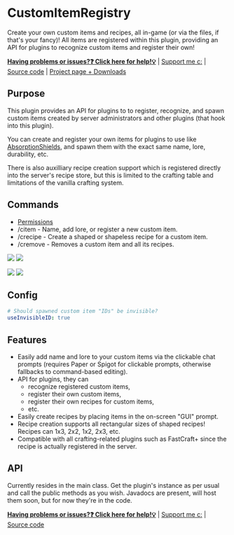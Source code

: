 # CustomItemRegistry
Create your own custom items and recipes, all in-game (or via the files, if that's your fancy)! All items are registered within this plugin, providing an API for plugins to recognize custom items and register their own!

[**Having problems or issues?❓ Click here for help!💡**](../../issues) | [Support me c:](https://r.robomwm.com/patreon) | [Source code](../../) | [Project page + Downloads](https://dev.bukkit.org/projects/customitemregistry)

## Purpose

This plugin provides an API for plugins to to register, recognize, and spawn custom items created by server administrators and other plugins (that hook into this plugin).

You can create and register your own items for plugins to use like [AbsorptionShields](https://dev.bukkit.org/projects/absorptionshields), and spawn them with the exact same name, lore, durability, etc.

There is also auxilliary recipe creation support which is registered directly into the server's recipe store, but this is limited to the crafting table and limitations of the vanilla crafting system.

## Commands
- [Permissions](/src/main/resources/plugin.yml)
- /citem - Name, add lore, or register a new custom item.
- /crecipe - Create a shaped or shapeless recipe for a custom item.
- /cremove - Removes a custom item and all its recipes.

![](https://i.imgur.com/5jjLqPf.png)
![](https://i.imgur.com/UOXdfN6.png)

![](https://i.imgur.com/nfbhY0V.png)
![](https://i.imgur.com/hMEbsrL.png)

## Config
```yaml
# Should spawned custom item "IDs" be invisible?
useInvisibleID: true
```

## Features

- Easily add name and lore to your custom items via the clickable chat prompts (requires Paper or Spigot for clickable prompts, otherwise fallbacks to command-based editing).
- API for plugins, they can
  - recognize registered custom items,
  - register their own custom items,
  - register their own recipes for custom items,
  - etc.
- Easily create recipes by placing items in the on-screen "GUI" prompt.
- Recipe creation supports all rectangular sizes of shaped recipes! Recipes can 1x3, 2x2, 1x2, 2x3, etc.
- Compatible with all crafting-related plugins such as FastCraft+ since the recipe is actually registered in the server.

## API
Currently resides in the main class. Get the plugin's instance as per usual and call the public methods as you wish. Javadocs are present, will host them soon, but for now they're in the code.

[**Having problems or issues?❓ Click here for help!💡**](../../issues) | [Support me c:](https://r.robomwm.com/patreon) | [Source code](../../)
